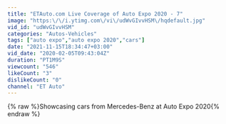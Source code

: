 ```yaml
---
title: "ETAuto.com Live Coverage of Auto Expo 2020 - 7"
image: "https:\/\/i.ytimg.com\/vi\/udWvGIvvHSM\/hqdefault.jpg"
vid_id: "udWvGIvvHSM"
categories: "Autos-Vehicles"
tags: ["auto expo","auto expo 2020","cars"]
date: "2021-11-15T18:34:47+03:00"
vid_date: "2020-02-05T09:43:04Z"
duration: "PT1M9S"
viewcount: "546"
likeCount: "3"
dislikeCount: "0"
channel: "ET Auto"
---
```

{% raw %}Showcasing cars from Mercedes-Benz at Auto Expo 2020{% endraw %}
